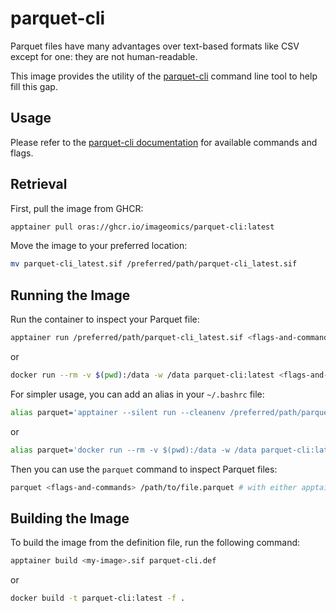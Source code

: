 # parquet-cli
Parquet files have many advantages over text-based formats like CSV except for one: they are not human-readable.

This image provides the utility of the [parquet-cli](https://github.com/apache/parquet-mr/tree/master/parquet-cli) command line tool to help fill this gap.

## Usage
Please refer to the [parquet-cli documentation](https://github.com/apache/parquet-mr/tree/master/parquet-cli#help) for available commands and flags.

## Retrieval
First, pull the image from GHCR:

```bash
apptainer pull oras://ghcr.io/imageomics/parquet-cli:latest
```

Move the image to your preferred location:

```bash
mv parquet-cli_latest.sif /preferred/path/parquet-cli_latest.sif
```

## Running the Image
Run the container to inspect your Parquet file:

```bash
apptainer run /preferred/path/parquet-cli_latest.sif <flags-and-commands> /path/to/file.parquet
```
or
```bash
docker run --rm -v $(pwd):/data -w /data parquet-cli:latest <flags-and-commands> /path/to/file.parquet
```

For simpler usage, you can add an alias in your `~/.bashrc` file:

```bash
alias parquet='apptainer --silent run --cleanenv /preferred/path/parquet-cli_latest.sif'
```
or
```bash
alias parquet='docker run --rm -v $(pwd):/data -w /data parquet-cli:latest'
```

Then you can use the `parquet` command to inspect Parquet files:

```bash
parquet <flags-and-commands> /path/to/file.parquet # with either apptainer or docker
```


## Building the Image
To build the image from the definition file, run the following command:

```bash
apptainer build <my-image>.sif parquet-cli.def
```
or
```bash
docker build -t parquet-cli:latest -f .
```